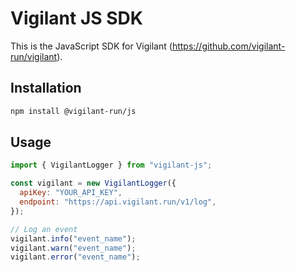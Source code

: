 # Vigilant JS SDK

This is the JavaScript SDK for Vigilant (https://github.com/vigilant-run/vigilant).

## Installation

```bash
npm install @vigilant-run/js
```

## Usage

```javascript
import { VigilantLogger } from "vigilant-js";

const vigilant = new VigilantLogger({
  apiKey: "YOUR_API_KEY",
  endpoint: "https://api.vigilant.run/v1/log",
});

// Log an event
vigilant.info("event_name");
vigilant.warn("event_name");
vigilant.error("event_name");
```
